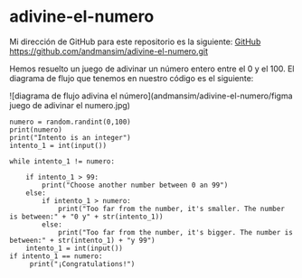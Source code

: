# adivine-el-numero

Mi dirección de GitHub para este repositorio es la siguiente: [GitHub](https://github.com/andmansim/adivine-el-numero.git)
https://github.com/andmansim/adivine-el-numero.git

Hemos resuelto un juego de adivinar un número entero entre el 0 y el 100.
El diagrama de flujo que tenemos en nuestro código es el siguiente:

![diagrama de flujo adivina el número](andmansim/adivine-el-numero/figma juego de adivinar el numero.jpg)

```import random
numero = random.randint(0,100)
print(numero)
print("Intento is an integer")
intento_1 = int(input())

while intento_1 != numero:
    
    if intento_1 > 99:
        print("Choose another number between 0 an 99")
    else:
        if intento_1 > numero:
            print("Too far from the number, it's smaller. The number is between:" + "0 y" + str(intento_1))
        else:
            print("Too far from the number, it's bigger. The number is between:" + str(intento_1) + "y 99")
    intento_1 = int(input())
if intento_1 == numero:
     print("¡Congratulations!")

